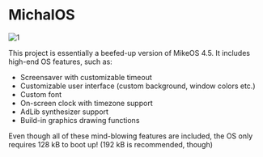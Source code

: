 # MichalOS

![1](https://user-images.githubusercontent.com/41787099/112810298-291bd880-907b-11eb-8d70-37cf3e56b18a.png)

This project is essentially a beefed-up version of MikeOS 4.5. It includes high-end OS features, such as:
- Screensaver with customizable timeout
- Customizable user interface (custom background, window colors etc.)
- Custom font
- On-screen clock with timezone support
- AdLib synthesizer support
- Build-in graphics drawing functions

Even though all of these mind-blowing features are included, the OS only requires 128 kB to boot up! (192 kB is recommended, though)
